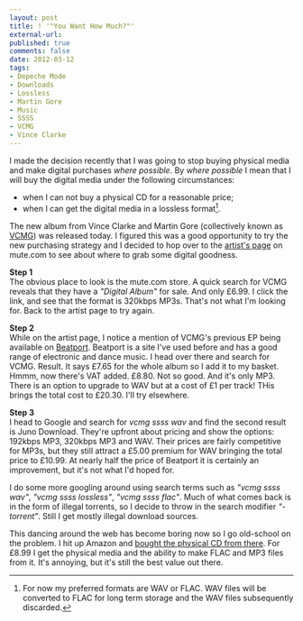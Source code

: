 ```yaml
---
layout: post
title: ! '"You Want How Much?"'
external-url: 
published: true
comments: false
date: 2012-03-12
tags:
- Depeche Mode
- Downloads
- Lossless
- Martin Gore
- Music
- SSSS
- VCMG
- Vince Clarke
---
```


I made the decision recently that I was going to stop buying physical media and make digital purchases *where possible*. By *where possible* I mean that I will buy the digital media under the following circumstances:

* when I can not buy a physical CD for a reasonable price;
* when I can get the digital media in a lossless format[^1].

The new album from Vince Clarke and Martin Gore (collectively known as [VCMG][]) was released today. I figured this was a good opportunity to try the new purchasing strategy and I decided to hop over to the [artist's page][] on mute.com to see about where to grab some digital goodness.

**Step 1** <br>
The obvious place to look is the mute.com store. A quick search for VCMG reveals that they have a *"Digital Album"* for sale. And only £6.99. I click the link, and see that the format is 320kbps MP3s. That's not what I'm looking for. Back to the artist page to try again.

**Step 2**<br>
While on the artist page, I notice a mention of VCMG's previous EP being available on [Beatport][]. Beatport is a site I've used before and has a good range of electronic and dance music. I head over there and search for VCMG. Result. It says £7.65 for the whole album so I add it to my basket. Hmmm, now there's VAT added. £8.80. Not so good. And it's only MP3. There is an option to upgrade to WAV but at a cost of £1 per track! THis brings the total cost to £20.30. I'll try elsewhere.

**Step 3**<br>
I head to Google and search for *vcmg ssss wav* and find the second result is Juno Download. They're upfront about pricing and show the options: 192kbps MP3, 320kbps MP3 and WAV. Their prices are fairly competitive for MP3s, but they still attract a £5.00 premium for WAV bringing the total price to £10.99. At nearly half the price of Beatport it is certainly an improvement, but it's not what I'd hoped for.

I do some more googling around using search terms such as *"vcmg ssss wav"*, *"vcmg ssss lossless"*, *"vcmg ssss flac"*. Much of what comes back is in the form of illegal torrents, so I decide to throw in the search modifier *"-torrent"*. Still I get mostly illegal download sources.

This dancing around the web has become boring now so I go old-school on the problem. I hit up Amazon and [bought the physical CD from there][Amazon]. For £8.99 I get the physical media and the ability to make FLAC and MP3 files from it. It's annoying, but it's still the best value out there.

[artist's page]: http://mute.com/artists/vcmg
[VCMG]: http://www.facebook.com/VCMGofficial
[Beatport]: http://www.beatport.com/
[Amazon]: http://www.amazon.co.uk/gp/product/B006XABLAE/ref=as_li_ss_tl?ie=UTF8&tag=chatswood-21&linkCode=as2&camp=1634&creative=19450&creativeASIN=B006XABLAE


[^1]: For now my preferred formats are WAV or FLAC. WAV files will be converted to FLAC for long term storage and the WAV files subsequently discarded.
